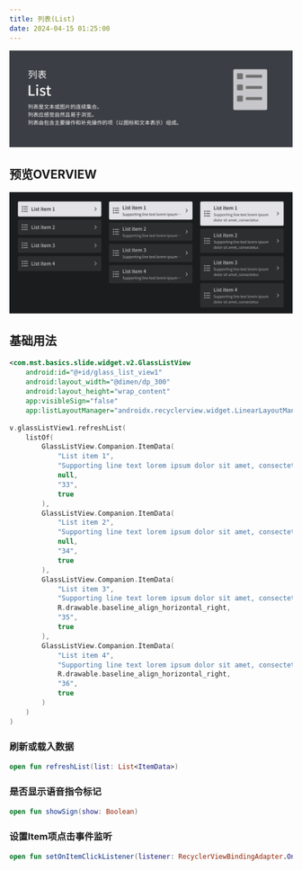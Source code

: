 ```yaml
---
title: 列表(List)          
date: 2024-04-15 01:25:00
---
```


![image-20240415020347776](./ui_list.assets/image-20240415020347776.png)

## 预览OVERVIEW

![image-20240415022838398](./ui_list.assets/image-20240415022838398.png)

## 基础用法

```xml
<com.mst.basics.slide.widget.v2.GlassListView
    android:id="@+id/glass_list_view1"
    android:layout_width="@dimen/dp_300"
    android:layout_height="wrap_content"
    app:visibleSign="false"
    app:listLayoutManager="androidx.recyclerview.widget.LinearLayoutManager" />
```

```kotlin
v.glassListView1.refreshList(
    listOf(
        GlassListView.Companion.ItemData(
            "List item 1",
            "Supporting line text lorem ipsum dolor sit amet, consectetur.",
            null,
            "33",
            true
        ),
        GlassListView.Companion.ItemData(
            "List item 2",
            "Supporting line text lorem ipsum dolor sit amet, consectetur.",
            null,
            "34",
            true
        ),
        GlassListView.Companion.ItemData(
            "List item 3",
            "Supporting line text lorem ipsum dolor sit amet, consectetur.",
            R.drawable.baseline_align_horizontal_right,
            "35",
            true
        ),
        GlassListView.Companion.ItemData(
            "List item 4",
            "Supporting line text lorem ipsum dolor sit amet, consectetur.",
            R.drawable.baseline_align_horizontal_right,
            "36",
            true
        )
    )
)
```

### 刷新或载入数据

```kotlin
open fun refreshList(list: List<ItemData>)
```

### 是否显示语音指令标记

```kotlin
open fun showSign(show: Boolean)
```

### 设置Item项点击事件监听

```kotlin
open fun setOnItemClickListener(listener: RecyclerViewBindingAdapter.OnItemClickListener<ItemData>)
```
